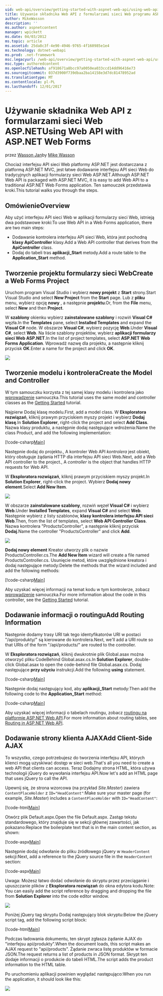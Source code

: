 ```yaml
---
uid: web-api/overview/getting-started-with-aspnet-web-api/using-web-api-with-aspnet-web-forms
title: Używanie składnika Web API z formularzami sieci Web programu ASP.NET | Dokumentacja firmy Microsoft
author: MikeWasson
description: ''
ms.author: aspnetcontent
manager: wpickett
ms.date: 04/03/2012
ms.topic: article
ms.assetid: 25da8c3f-4e90-4946-9765-4f160985e1e4
ms.technology: dotnet-webapi
ms.prod: .net-framework
msc.legacyurl: /web-api/overview/getting-started-with-aspnet-web-api/using-web-api-with-aspnet-web-forms
msc.type: authoredcontent
ms.openlocfilehash: af918671a8bcc97a0050ea033ccd14dd96416e73
ms.sourcegitcommit: 037d3900f739dbaa2ba14158e3d7dc81478952ad
ms.translationtype: MT
ms.contentlocale: pl-PL
ms.lasthandoff: 12/01/2017
---
```

<a name="using-web-api-with-aspnet-web-forms"></a><span data-ttu-id="aec3b-102">Używanie składnika Web API z formularzami sieci Web ASP.NET</span><span class="sxs-lookup"><span data-stu-id="aec3b-102">Using Web API with ASP.NET Web Forms</span></span>
====================
<span data-ttu-id="aec3b-103">przez [Wasson Jan](https://github.com/MikeWasson)</span><span class="sxs-lookup"><span data-stu-id="aec3b-103">by [Mike Wasson](https://github.com/MikeWasson)</span></span>

<span data-ttu-id="aec3b-104">Chociaż interfejsu API sieci Web platformy ASP.NET jest dostarczana z platformą ASP.NET MVC, jest łatwe dodawanie interfejsu API sieci Web do tradycyjnych aplikacji formularzy sieci Web ASP.NET.</span><span class="sxs-lookup"><span data-stu-id="aec3b-104">Although ASP.NET Web API is packaged with ASP.NET MVC, it is easy to add Web API to a traditional ASP.NET Web Forms application.</span></span> <span data-ttu-id="aec3b-105">Ten samouczek przedstawia kroki.</span><span class="sxs-lookup"><span data-stu-id="aec3b-105">This tutorial walks you through the steps.</span></span>

## <a name="overview"></a><span data-ttu-id="aec3b-106">Omówienie</span><span class="sxs-lookup"><span data-stu-id="aec3b-106">Overview</span></span>

<span data-ttu-id="aec3b-107">Aby użyć interfejsu API sieci Web w aplikacji formularzy sieci Web, istnieją dwa podstawowe kroki:</span><span class="sxs-lookup"><span data-stu-id="aec3b-107">To use Web API in a Web Forms application, there are two main steps:</span></span>

- <span data-ttu-id="aec3b-108">Dodawanie kontrolera interfejsu API sieci Web, która jest pochodną **klasy ApiController** klasy.</span><span class="sxs-lookup"><span data-stu-id="aec3b-108">Add a Web API controller that derives from the **ApiController** class.</span></span>
- <span data-ttu-id="aec3b-109">Dodaj do tabeli tras **aplikacji\_Start** metody.</span><span class="sxs-lookup"><span data-stu-id="aec3b-109">Add a route table to the **Application\_Start** method.</span></span>

## <a name="create-a-web-forms-project"></a><span data-ttu-id="aec3b-110">Tworzenie projektu formularzy sieci Web</span><span class="sxs-lookup"><span data-stu-id="aec3b-110">Create a Web Forms Project</span></span>

<span data-ttu-id="aec3b-111">Uruchom program Visual Studio i wybierz **nowy projekt** z **Start** strony.</span><span class="sxs-lookup"><span data-stu-id="aec3b-111">Start Visual Studio and select **New Project** from the **Start** page.</span></span> <span data-ttu-id="aec3b-112">Lub z **pliku** menu, wybierz opcję **nowy** , a następnie **projektu**.</span><span class="sxs-lookup"><span data-stu-id="aec3b-112">Or, from the **File** menu, select **New** and then **Project**.</span></span>

<span data-ttu-id="aec3b-113">W **szablony** okienku wybierz **zainstalowane szablony** i rozwiń **Visual C#** węzła.</span><span class="sxs-lookup"><span data-stu-id="aec3b-113">In the **Templates** pane, select **Installed Templates** and expand the **Visual C#** node.</span></span> <span data-ttu-id="aec3b-114">W obszarze **Visual C#**, wybierz pozycję **Web**.</span><span class="sxs-lookup"><span data-stu-id="aec3b-114">Under **Visual C#**, select **Web**.</span></span> <span data-ttu-id="aec3b-115">Na liście szablony projektów, wybierz **aplikacji formularzy sieci Web ASP.NET**.</span><span class="sxs-lookup"><span data-stu-id="aec3b-115">In the list of project templates, select **ASP.NET Web Forms Application**.</span></span> <span data-ttu-id="aec3b-116">Wprowadź nazwę dla projektu, a następnie kliknij przycisk **OK**.</span><span class="sxs-lookup"><span data-stu-id="aec3b-116">Enter a name for the project and click **OK**.</span></span>

![](using-web-api-with-aspnet-web-forms/_static/image1.png)

## <a name="create-the-model-and-controller"></a><span data-ttu-id="aec3b-117">Tworzenie modelu i kontrolera</span><span class="sxs-lookup"><span data-stu-id="aec3b-117">Create the Model and Controller</span></span>

<span data-ttu-id="aec3b-118">W tym samouczku korzysta z tej samej klasy modelu i kontrolera jako [wprowadzenie](tutorial-your-first-web-api.md) samouczka.</span><span class="sxs-lookup"><span data-stu-id="aec3b-118">This tutorial uses the same model and controller classes as the [Getting Started](tutorial-your-first-web-api.md) tutorial.</span></span>

<span data-ttu-id="aec3b-119">Najpierw Dodaj klasę modelu.</span><span class="sxs-lookup"><span data-stu-id="aec3b-119">First, add a model class.</span></span> <span data-ttu-id="aec3b-120">W **Eksploratora rozwiązań**, kliknij prawym przyciskiem myszy projekt i wybierz **Dodaj klasę**.</span><span class="sxs-lookup"><span data-stu-id="aec3b-120">In **Solution Explorer**, right-click the project and select **Add Class**.</span></span> <span data-ttu-id="aec3b-121">Nazwa klasy produktu, a następnie dodaj następujące wdrożenia:</span><span class="sxs-lookup"><span data-stu-id="aec3b-121">Name the class Product, and add the following implementation:</span></span>

[!code-csharp[Main](using-web-api-with-aspnet-web-forms/samples/sample1.cs)]

<span data-ttu-id="aec3b-122">Następnie dodaj do projektu., A kontroler Web API *kontrolera* jest obiekt, który obsługuje żądania HTTP dla interfejsu API sieci Web.</span><span class="sxs-lookup"><span data-stu-id="aec3b-122">Next, add a Web API controller to the project., A *controller* is the object that handles HTTP requests for Web API.</span></span>

<span data-ttu-id="aec3b-123">W **Eksploratora rozwiązań**, kliknij prawym przyciskiem myszy projekt.</span><span class="sxs-lookup"><span data-stu-id="aec3b-123">In **Solution Explorer**, right-click the project.</span></span> <span data-ttu-id="aec3b-124">Wybierz **Dodaj nowy element**.</span><span class="sxs-lookup"><span data-stu-id="aec3b-124">Select **Add New Item**.</span></span>

![](using-web-api-with-aspnet-web-forms/_static/image2.png)

<span data-ttu-id="aec3b-125">W obszarze **zainstalowane szablony**, rozwiń węzeł **Visual C#** i wybierz **Web**.</span><span class="sxs-lookup"><span data-stu-id="aec3b-125">Under **Installed Templates**, expand **Visual C#** and select **Web**.</span></span> <span data-ttu-id="aec3b-126">Następnie wybierz z listy szablonów, **klasy kontrolera interfejsu API sieci Web**.</span><span class="sxs-lookup"><span data-stu-id="aec3b-126">Then, from the list of templates, select **Web API Controller Class**.</span></span> <span data-ttu-id="aec3b-127">Nazwa kontrolera "ProductsController", a następnie kliknij przycisk **Dodaj**.</span><span class="sxs-lookup"><span data-stu-id="aec3b-127">Name the controller "ProductsController" and click **Add**.</span></span>

![](using-web-api-with-aspnet-web-forms/_static/image3.png)

<span data-ttu-id="aec3b-128">**Dodaj nowy element** Kreator utworzy plik o nazwie ProductsController.cs.</span><span class="sxs-lookup"><span data-stu-id="aec3b-128">The **Add New Item** wizard will create a file named ProductsController.cs.</span></span> <span data-ttu-id="aec3b-129">Usunięcie metod, które uwzględnione kreatora i dodaj następujące metody:</span><span class="sxs-lookup"><span data-stu-id="aec3b-129">Delete the methods that the wizard included and add the following methods:</span></span>

[!code-csharp[Main](using-web-api-with-aspnet-web-forms/samples/sample2.cs)]

<span data-ttu-id="aec3b-130">Aby uzyskać więcej informacji na temat kodu w tym kontrolerze, zobacz [wprowadzenie](tutorial-your-first-web-api.md) samouczka.</span><span class="sxs-lookup"><span data-stu-id="aec3b-130">For more information about the code in this controller, see the [Getting Started](tutorial-your-first-web-api.md) tutorial.</span></span>

## <a name="add-routing-information"></a><span data-ttu-id="aec3b-131">Dodawanie informacji o routingu</span><span class="sxs-lookup"><span data-stu-id="aec3b-131">Add Routing Information</span></span>

<span data-ttu-id="aec3b-132">Następnie dodamy trasy URI tak tego identyfikatorów URI w postaci &quot;/api/produkty/&quot; są kierowane do kontrolera.</span><span class="sxs-lookup"><span data-stu-id="aec3b-132">Next, we'll add a URI route so that URIs of the form &quot;/api/products/&quot; are routed to the controller.</span></span>

<span data-ttu-id="aec3b-133">W **Eksploratora rozwiązań**, kliknij dwukrotnie plik Global.asax można otworzyć pliku CodeBehind Global.asax.cs.</span><span class="sxs-lookup"><span data-stu-id="aec3b-133">In **Solution Explorer**, double-click Global.asax to open the code-behind file Global.asax.cs.</span></span> <span data-ttu-id="aec3b-134">Dodaj następujące **przy użyciu** instrukcji.</span><span class="sxs-lookup"><span data-stu-id="aec3b-134">Add the following **using** statement.</span></span>

[!code-csharp[Main](using-web-api-with-aspnet-web-forms/samples/sample3.cs)]

<span data-ttu-id="aec3b-135">Następnie dodaj następujący kod, aby **aplikacji\_Start** metody:</span><span class="sxs-lookup"><span data-stu-id="aec3b-135">Then add the following code to the **Application\_Start** method:</span></span>

[!code-csharp[Main](using-web-api-with-aspnet-web-forms/samples/sample4.cs)]

<span data-ttu-id="aec3b-136">Aby uzyskać więcej informacji o tabelach routingu, zobacz [routingu na platformie ASP.NET Web API](../web-api-routing-and-actions/routing-in-aspnet-web-api.md).</span><span class="sxs-lookup"><span data-stu-id="aec3b-136">For more information about routing tables, see [Routing in ASP.NET Web API](../web-api-routing-and-actions/routing-in-aspnet-web-api.md).</span></span>

## <a name="add-client-side-ajax"></a><span data-ttu-id="aec3b-137">Dodawanie strony klienta AJAX</span><span class="sxs-lookup"><span data-stu-id="aec3b-137">Add Client-Side AJAX</span></span>

<span data-ttu-id="aec3b-138">To wszystko, czego potrzebujesz do tworzenia interfejsu API, których klienci mogą uzyskiwać dostęp w sieci web.</span><span class="sxs-lookup"><span data-stu-id="aec3b-138">That's all you need to create a web API that clients can access.</span></span> <span data-ttu-id="aec3b-139">Teraz Dodajmy strona HTML, która używa technologii jQuery do wywołania interfejsu API.</span><span class="sxs-lookup"><span data-stu-id="aec3b-139">Now let's add an HTML page that uses jQuery to call the API.</span></span>

<span data-ttu-id="aec3b-140">Upewnij się, że strona wzorcowa (na przykład *Site.Master*) zawiera `ContentPlaceHolder` z `ID="HeadContent"`:</span><span class="sxs-lookup"><span data-stu-id="aec3b-140">Make sure your master page (for example, *Site.Master*) includes a `ContentPlaceHolder` with `ID="HeadContent"`:</span></span>

[!code-html[Main](using-web-api-with-aspnet-web-forms/samples/sample8.html)]

<span data-ttu-id="aec3b-141">Otwórz plik Default.aspx.</span><span class="sxs-lookup"><span data-stu-id="aec3b-141">Open the file Default.aspx.</span></span> <span data-ttu-id="aec3b-142">Zastąp tekstu standardowego, który znajduje się w sekcji głównej zawartości, jak pokazano:</span><span class="sxs-lookup"><span data-stu-id="aec3b-142">Replace the boilerplate text that is in the main content section, as shown:</span></span>

[!code-aspx[Main](using-web-api-with-aspnet-web-forms/samples/sample5.aspx)]

<span data-ttu-id="aec3b-143">Następnie dodaj odwołanie do pliku źródłowego jQuery w `HeaderContent` sekcji:</span><span class="sxs-lookup"><span data-stu-id="aec3b-143">Next, add a reference to the jQuery source file in the `HeaderContent` section:</span></span>

[!code-aspx[Main](using-web-api-with-aspnet-web-forms/samples/sample6.aspx?highlight=2)]

<span data-ttu-id="aec3b-144">Uwaga: Możesz łatwo dodać odwołanie do skryptu przez przeciąganie i upuszczanie plików z **Eksploratora rozwiązań** do okna edytora kodu.</span><span class="sxs-lookup"><span data-stu-id="aec3b-144">Note: You can easily add the script reference by dragging and dropping the file from **Solution Explorer** into the code editor window.</span></span>

![](using-web-api-with-aspnet-web-forms/_static/image4.png)

<span data-ttu-id="aec3b-145">Poniżej jQuery tag skryptu Dodaj następujący blok skryptu:</span><span class="sxs-lookup"><span data-stu-id="aec3b-145">Below the jQuery script tag, add the following script block:</span></span>

[!code-html[Main](using-web-api-with-aspnet-web-forms/samples/sample7.html)]

<span data-ttu-id="aec3b-146">Podczas ładowania dokumentu, ten skrypt zgłasza żądanie AJAX do &quot;interfejsu api/produkty&quot;.</span><span class="sxs-lookup"><span data-stu-id="aec3b-146">When the document loads, this script makes an AJAX request to &quot;api/products&quot;.</span></span> <span data-ttu-id="aec3b-147">Żądanie zwraca listę produktów w formacie JSON.</span><span class="sxs-lookup"><span data-stu-id="aec3b-147">The request returns a list of products in JSON format.</span></span> <span data-ttu-id="aec3b-148">Skrypt ten dodaje informacji o produkcie do tabeli HTML.</span><span class="sxs-lookup"><span data-stu-id="aec3b-148">The script adds the product information to the HTML table.</span></span>

<span data-ttu-id="aec3b-149">Po uruchomieniu aplikacji powinien wyglądać następująco:</span><span class="sxs-lookup"><span data-stu-id="aec3b-149">When you run the application, it should look like this:</span></span>

![](using-web-api-with-aspnet-web-forms/_static/image5.png)
